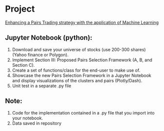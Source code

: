 # Project
[Enhancing a Pairs Trading strategy with the application of Machine Learning](https://premio-vidigal.inesc.pt/pdf/SimaoSarmentoMSc-resumo.pdf)

## Jupyter Notebook (python):
1. Download and save your universe of stocks (use 200-300 shares) (Yahoo finance or Polygon).
2. Implement Section III: Proposed Pairs Selection Framework (A, B, and Section C).
3. Create a set of functions/class for the end-user to make use of.
4. Showcase the new Pairs Selection Framework in a Jupyter Notebook and display visualizations of the clusters and pairs (Plotly/Dash).
5. Unit test in a separate .py file

## Note:
1. Code for the implementation contained in a .py file that you import into your notebook.
2. Data saved in repository
